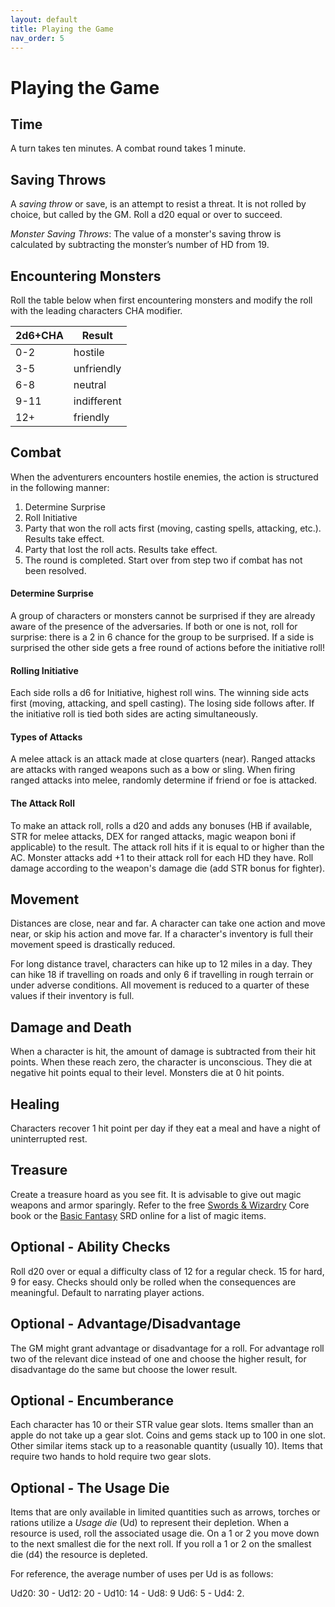 ```yaml
---
layout: default
title: Playing the Game
nav_order: 5
---
```

# Playing the Game
## Time
A turn takes ten minutes. A combat round takes 1 minute.
## Saving Throws
A _saving throw_ or save, is an attempt to resist a threat. It is not rolled by choice, but called by the GM. Roll a d20 equal or over to succeed.

_Monster_ _Saving Throws_: The value of a monster's saving throw is calculated by subtracting the monster’s number of HD from 19.
## Encountering Monsters
Roll the table below when first encountering monsters and modify the roll with the leading characters CHA modifier.

| 2d6+CHA | Result      |
| ------- | ----------- |
| 0-2     | hostile     |
| 3-5     | unfriendly  |
| 6-8     | neutral     |
| 9-11    | indifferent |
| 12+     | friendly    |

## Combat
When the adventurers encounters hostile enemies, the action is structured in the following manner:

1. Determine Surprise
2. Roll Initiative
3. Party that won the roll acts first (moving, casting spells, attacking, etc.). Results take effect.
4. Party that lost the roll acts. Results take effect.
5. The round is completed. Start over from step two if combat has not been resolved.

#### Determine Surprise
A group of characters or monsters cannot be surprised if they are already aware of the presence of the adversaries. If both or one is not, roll for surprise: there is a 2 in 6 chance for the group to be surprised. If a side is surprised the other side gets a free round of actions before the initiative roll!
#### Rolling Initiative
Each side rolls a d6 for Initiative, highest roll wins. The winning side acts first (moving, attacking, and spell casting). The losing side follows after. If the initiative roll is tied both sides are acting simultaneously.
#### Types of Attacks
A melee attack is an attack made at close quarters (near). Ranged attacks are attacks with ranged weapons such as a bow or sling. When firing ranged attacks into melee, randomly determine if friend or foe is attacked.
#### The Attack Roll
To make an attack roll, rolls a d20 and adds any bonuses (HB if available, STR for melee attacks, DEX for ranged attacks, magic weapon boni if applicable) to the result. The attack roll hits if it is equal to or higher than the AC. Monster attacks add +1 to their attack roll for each HD they have. Roll damage according to the weapon's damage die (add STR bonus for fighter).
## Movement
Distances are close, near and far. A character can take one action and move near, or skip his action and move far. If a character's inventory is full their movement speed is drastically reduced.

For long distance travel, characters can hike up to 12 miles in a day. They can hike 18 if travelling on roads and only 6 if travelling in rough terrain or under adverse conditions. All movement is reduced to a quarter of these values if their inventory is full.
## Damage and Death
When a character is hit, the amount of damage is subtracted from their hit points. When these  reach zero, the character is unconscious. They die at negative hit points equal to their level. Monsters die at 0 hit points.
## Healing
Characters recover 1 hit point per day if they eat a meal and have a night of uninterrupted rest.
## Treasure
Create a treasure hoard as you see fit. It is advisable to give out magic weapons and armor sparingly. Refer to the free [Swords & Wizardry](https://www.drivethrurpg.com/en/product/62346/Swords--Wizardry-Core-Rules) Core book or the [Basic Fantasy](https://www.basicfantasy.org/srd/magicItems.html) SRD online for a list of magic items. 
## Optional - Ability Checks
Roll d20 over or equal a difficulty class of 12 for a regular check. 15 for hard, 9 for easy. Checks should only be rolled when the consequences are meaningful. Default to narrating player actions.
## Optional - Advantage/Disadvantage
The GM might grant advantage or disadvantage for a roll. For advantage roll two of the relevant dice instead of one and choose the higher result, for disadvantage do the same but choose the lower result.
## Optional - Encumberance
Each character has 10 or their STR value gear slots. Items smaller than an apple do not take up a gear slot. Coins and gems stack up to 100 in one slot. Other similar items stack up to a reasonable quantity (usually 10). Items that require two hands to hold require two gear slots.
## Optional - The Usage Die
Items that are only available in limited quantities such as arrows, torches or rations utilize a _Usage die_ (Ud) to represent their depletion. When a resource is used, roll the associated usage die. On a 1 or 2 you move down to the next smallest die for the next roll. If you roll a 1 or 2 on the smallest die (d4) the resource is depleted. 

For reference, the average number of uses per Ud is as follows:

Ud20: 30 - Ud12: 20 - Ud10: 14 - Ud8: 9 Ud6: 5 - Ud4: 2.
